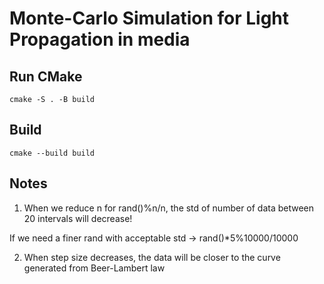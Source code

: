 # Monte-Carlo Simulation for Light Propagation in media


## Run CMake
```cmake -S . -B build```

## Build
```cmake --build build```

## Notes
1. When we reduce n for rand()%n/n, 
the std of number of data between 20 intervals will decrease!

If we need a finer rand with acceptable std -> rand()*5%10000/10000

2. When step size decreases, the data will be closer to the curve generated from Beer-Lambert law
